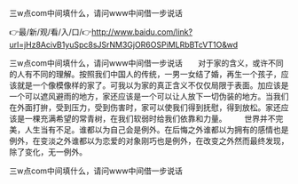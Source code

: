 三w点com中间填什么，请问www中间借一步说话

👉最/新/观/看/入/口/👉http://www.baidu.com/link?url=jHz8AcivB1yuSpc8sJSrNM3GjOR6OSPiMLRbBTcVT1O&wd

三w点com中间填什么，请问www中间借一步说话　　对于家的含义，或许不同的人有不同的理解。按照我们中国人的传统，一男一女结了婚，再生一个孩子，应该就是一个像模像样的家了。可我以为家的真正含义不仅仅局限于表面。加应该是一个可以遮风避雨的地方，家还应该是一个可以让人放下一切伪装的地方。当我们在外面打拚，受到压力，受到伤害时，家可以使我们得到抚慰，得到放松。家还应该是一棵充满希望的常青树，在我们软弱时给我们依靠和力量。
　　世界并不完美，人生当有不足。谁都以为自己会是例外。在后悔之外谁都以为拥有的感情也是例外，在变淡之外谁都以为恋爱的对象刚巧也是例外，在改变之外然而最终发现，除了变化，无一例外。


三w点com中间填什么，请问www中间借一步说话
